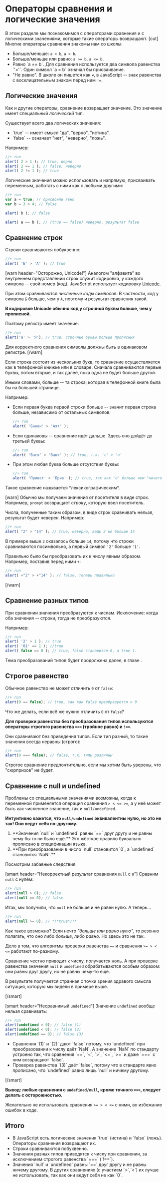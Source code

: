 # Операторы сравнения и логические значения

В этом разделе мы познакомимся с операторами сравнения и с логическими значениями, которые такие операторы возвращают.
[cut]
Многие операторы сравнения знакомы нам со школы:

<ul>
<li>Больше/меньше: <code>a &gt; b</code>, <code>a &lt; b</code>.</li>
<li>Больше/меньше или равно: <code>a &gt;= b</code>, <code>a &lt;= b</code>.</li>
<li>Равно `a == b`. 
Для сравнения используется два символа равенства `'='`. Один символ `a = b` означал бы присваивание.</li>
<li>"Не равно". В школе он пишется как <code>&ne;</code>, в JavaScript -- знак равенства с восклицательным знаком перед ним <code>!=</code>.</li>
</ul>

## Логические значения

Как и другие операторы, сравнение возвращает значение. Это значение имеет специальный *логический* тип. 

Существует всего два логических значения:
<ul>
<li>`true` -- имеет смысл "да", "верно", "истина".</li>
<li>`false` -- означает "нет", "неверно", "ложь".</li>
</ul>

Например:

```js
//+ run
alert( 2 > 1 ); // true, верно
alert( 2 == 1 ); // false, неверно
alert( 2 != 1 ); // true
```

Логические значения можно использовать и напрямую, присваивать переменным, работать с ними как с любыми другими:

```js
//+ run
var a = true; // присвоили явно
var b = 3 > 4; // false

alert( b ); // false

alert( a == b ); // (true == false) неверно, результат false
```

## Сравнение строк

Строки сравниваются побуквенно:

```js
//+ run
alert( 'Б' > 'А' ); // true
```

[warn header="Осторожно, Unicode!"]
Аналогом "алфавита" во внутреннем представлении строк служит кодировка, у каждого символа -- свой номер (код). JavaScript использует кодировку [Unicode](http://ru.wikipedia.org/wiki/%D0%AE%D0%BD%D0%B8%D0%BA%D0%BE%D0%B4). 

При этом сравниваются *численные коды символов*. В частности, код у символа `Б` больше, чем у `А`, поэтому и результат сравнения такой.

**В кодировке Unicode обычно код у строчной буквы больше, чем у прописной.**

Поэтому регистр имеет значение:

```js
//+ run
alert('а' > 'Я'); // true, строчные буквы больше прописных
```

Для корректного сравнения символы должны быть в одинаковом регистре. 
[/warn]

Если строка состоит из нескольких букв, то сравнение осуществляется как в телефонной книжке или в словаре. Сначала сравниваются первые буквы, потом вторые, и так далее, пока одна не будет больше другой.

Иными словами, больше -- та строка, которая в телефонной книге была бы на большей странице. 

Например:
<ul>
<li>Если первая буква первой строки больше -- значит первая строка больше, независимо от остальных символов:

```js
//+ run
alert( 'Банан' > 'Аят' );
```

</li>
<li>Если одинаковы -- сравнение идёт дальше. Здесь оно дойдёт до третьей буквы:

```js
//+ run
alert( 'Вася' > 'Ваня' ); // true, т.к. 'с' > 'н'
```

</li>
<li>При этом любая буква больше отсутствия буквы:

```js
//+ run
alert( 'Привет' > 'Прив' ); // true, так как 'е' больше чем "ничего".
```

</li>
</ul>
Такое сравнение называется *лексикографическим*. 


[warn]
Обычно мы получаем значения от посетителя в виде строк. Например, `prompt` возвращает *строку*, которую ввел посетитель. 

Числа, полученные таким образом, в виде строк сравнивать нельзя, результат будет неверен. Например:

```js
//+ run
alert( "2" > "14" ); // true, неверно, ведь 2 не больше 14
```

В примере выше `2` оказалось больше `14`, потому что строки сравниваются посимвольно, а первый символ `'2'` больше `'1'`. 

Правильно было бы преобразовать их к числу явным образом. Например, поставив перед ними `+`:

```js
//+ run
alert( +"2" > +"14" ); // false, теперь правильно
```

[/warn]

## Сравнение разных типов

При сравнении значения преобразуются к числам. Исключение: когда оба значения -- строки, тогда не преобразуются.

Например:

```js
//+ run
alert( '2' > 1 ); // true
alert( '01' == 1 ); //true
alert( false == 0 ); // true, false становится 0, а true 1.
```

Тема преобразований типов будет продолжена далее, в главе [](/types-conversion). 

## Строгое равенство

Обычное равенство не может отличить `0` от `false`:

```js
//+ run
alert(0 == false); // true, так как false преобразуется к 0
```

Что же делать, если всё же нужно отличить `0` от `false`? 

**Для проверки равенства без преобразования типов используются операторы строгого равенства `===` (тройное равно) и `!==`.**

Они сравнивают без приведения типов. Если тип разный, то такие значения всегда неравны (строго):

```js
//+ run
alert(0 === false); // false, т.к. типы различны
```

Строгое сравнение предпочтительно, если мы хотим быть уверены, что "сюрпризов" не будет.

## Сравнение с null и undefined

Проблемы со специальными значениями возможны, когда к переменной применяется операция сравнения `> < <= >=`, а у неё может быть как численное значение, так и `null/undefined`. 

**Интуитивно кажется, что `null/undefined` эквивалентны нулю, но это не так! Они ведут себя по-другому.**
 
<ol>
<li>**Значения `null` и `undefined` равны `==` друг другу и не равны чему бы то ни было ещё.** 
Это жёсткое правило буквально прописано в спецификации языка.</li>
<li>**При преобразовании в число `null` становится `0`, а `undefined` становится `NaN`.**</li>
</ol>

Посмотрим забавные следствия.

[smart header="Некорректный результат сравнения `null` с `0`"]
Сравним `null` с нулём:

```js
//+ run
alert(null > 0); // false
alert(null == 0); // false
```

Итак, мы получили, что `null` не больше и не равен нулю. А теперь...

```js
//+ run
alert(null >= 0); // *!*true*/!*
```

Как такое возможно? Если нечто *"больше или равно нулю"*, то резонно полагать, что оно либо *больше*, либо *равно*. Но здесь это не так.

Дело в том, что алгоритмы проверки равенства `==` и сравнения `>= > < <=` работают по-разному.

Сравнение честно приводит к числу, получается ноль. А при проверке равенства значения `null` и `undefined` обрабатываются особым образом: они равны друг другу, но не равны чему-то ещё. 

В результате получается странная с точки зрения здравого смысла ситуация, которую мы видели в примере выше. 

[/smart]

[smart header="Несравнимый `undefined`"]
Значение `undefined` вообще нельзя сравнивать:

```js
//+ run
alert(undefined > 0); // false (1)
alert(undefined < 0); // false (2)
alert(undefined == 0); // false (3)
```

<ul>
<li>Сравнения `(1)` и `(2)` дают `false` потому, что `undefined` при преобразовании к числу даёт `NaN`. А значение `NaN` по стандарту устроено так, что сравнения `==`, `<`, `>`, `<=`, `>=` и даже `===` с ним возвращают `false`.</li>
<li>Проверка равенства `(3)` даёт `false`, потому что в стандарте явно прописано, что `undefined` равно лишь `null` и ничему другому.</li>
</ul>
[/smart]

**Вывод: любые сравнения с `undefined/null`, кроме точного `===`, следует делать с осторожностью.**

Желательно не использовать сравнения `>= > < <=` с ними, во избежание ошибок в коде.


## Итого

<ul>
<li>В JavaScript есть логические значения `true` (истина) и `false` (ложь). Операторы сравнения возвращают их.</li>
<li>Строки сравниваются побуквенно.</li>
<li>Значения разных типов приводятся к числу при сравнении, за исключением строгого равенства `===` (`!==`).</li>
<li>Значения `null` и `undefined` равны `==` друг другу и не равны ничему другому. В других сравнениях (с участием `>`,`<`) их лучше не использовать, так как они ведут себя не как `0`.</li>
</ul>